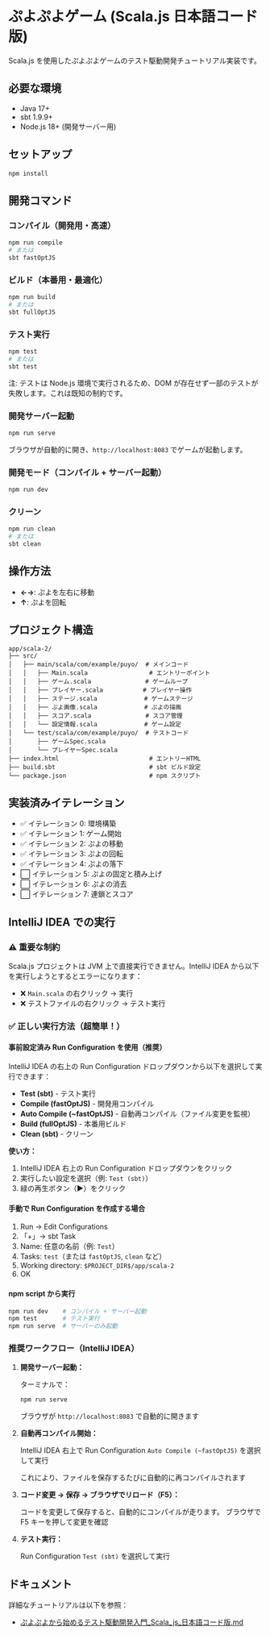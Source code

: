# ぷよぷよゲーム (Scala.js 日本語コード版)

Scala.js を使用したぷよぷよゲームのテスト駆動開発チュートリアル実装です。

## 必要な環境

- Java 17+
- sbt 1.9.9+
- Node.js 18+ (開発サーバー用)

## セットアップ

```bash
npm install
```

## 開発コマンド

### コンパイル（開発用・高速）

```bash
npm run compile
# または
sbt fastOptJS
```

### ビルド（本番用・最適化）

```bash
npm run build
# または
sbt fullOptJS
```

### テスト実行

```bash
npm test
# または
sbt test
```

注: テストは Node.js 環境で実行されるため、DOM が存在せず一部のテストが失敗します。これは既知の制約です。

### 開発サーバー起動

```bash
npm run serve
```

ブラウザが自動的に開き、`http://localhost:8083` でゲームが起動します。

### 開発モード（コンパイル + サーバー起動）

```bash
npm run dev
```

### クリーン

```bash
npm run clean
# または
sbt clean
```

## 操作方法

- **←→**: ぷよを左右に移動
- **↑**: ぷよを回転

## プロジェクト構造

```
app/scala-2/
├── src/
│   ├── main/scala/com/example/puyo/  # メインコード
│   │   ├── Main.scala                 # エントリーポイント
│   │   ├── ゲーム.scala               # ゲームループ
│   │   ├── プレイヤー.scala           # プレイヤー操作
│   │   ├── ステージ.scala             # ゲームステージ
│   │   ├── ぷよ画像.scala             # ぷよの描画
│   │   ├── スコア.scala               # スコア管理
│   │   └── 設定情報.scala             # ゲーム設定
│   └── test/scala/com/example/puyo/  # テストコード
│       ├── ゲームSpec.scala
│       └── プレイヤーSpec.scala
├── index.html                         # エントリーHTML
├── build.sbt                          # sbt ビルド設定
└── package.json                       # npm スクリプト
```

## 実装済みイテレーション

- ✅ イテレーション 0: 環境構築
- ✅ イテレーション 1: ゲーム開始
- ✅ イテレーション 2: ぷよの移動
- ✅ イテレーション 3: ぷよの回転
- ✅ イテレーション 4: ぷよの落下
- ⬜ イテレーション 5: ぷよの固定と積み上げ
- ⬜ イテレーション 6: ぷよの消去
- ⬜ イテレーション 7: 連鎖とスコア

## IntelliJ IDEA での実行

### ⚠️ 重要な制約

Scala.js プロジェクトは JVM 上で直接実行できません。IntelliJ IDEA から以下を実行しようとするとエラーになります：

- ❌ `Main.scala` の右クリック → 実行
- ❌ テストファイルの右クリック → テスト実行

### ✅ 正しい実行方法（超簡単！）

#### 事前設定済み Run Configuration を使用（推奨）

IntelliJ IDEA の右上の Run Configuration ドロップダウンから以下を選択して実行できます：

- **Test (sbt)** - テスト実行
- **Compile (fastOptJS)** - 開発用コンパイル
- **Auto Compile (~fastOptJS)** - 自動再コンパイル（ファイル変更を監視）
- **Build (fullOptJS)** - 本番用ビルド
- **Clean (sbt)** - クリーン

**使い方：**
1. IntelliJ IDEA 右上の Run Configuration ドロップダウンをクリック
2. 実行したい設定を選択（例: `Test (sbt)`）
3. 緑の再生ボタン（▶）をクリック

#### 手動で Run Configuration を作成する場合

1. Run → Edit Configurations
2. 「+」→ sbt Task
3. Name: 任意の名前（例: `Test`）
4. Tasks: `test`（または `fastOptJS`, `clean` など）
5. Working directory: `$PROJECT_DIR$/app/scala-2`
6. OK

#### npm script から実行

```bash
npm run dev    # コンパイル + サーバー起動
npm test       # テスト実行
npm run serve  # サーバーのみ起動
```

### 推奨ワークフロー（IntelliJ IDEA）

1. **開発サーバー起動：**

   ターミナルで：
   ```bash
   npm run serve
   ```
   ブラウザが `http://localhost:8083` で自動的に開きます

2. **自動再コンパイル開始：**

   IntelliJ IDEA 右上で Run Configuration `Auto Compile (~fastOptJS)` を選択して実行

   これにより、ファイルを保存するたびに自動的に再コンパイルされます

3. **コード変更 → 保存 → ブラウザでリロード（F5）：**

   コードを変更して保存すると、自動的にコンパイルが走ります。
   ブラウザで F5 キーを押して変更を確認

4. **テスト実行：**

   Run Configuration `Test (sbt)` を選択して実行

## ドキュメント

詳細なチュートリアルは以下を参照：
- [ぷよぷよから始めるテスト駆動開発入門_Scala_js_日本語コード版.md](../../docs/reference/case-5/ぷよぷよから始めるテスト駆動開発入門_Scala_js_日本語コード版.md)
